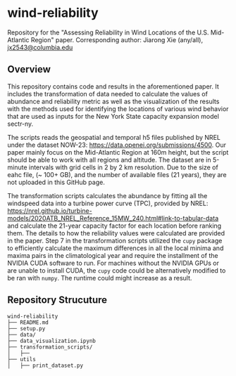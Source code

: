 # wind-reliability

Repository for the "Assessing Reliability in Wind Locations of the U.S. Mid-Atlantic Region" paper. 
Corresponding author: Jiarong Xie (any/all), jx2543@columbia.edu

## Overview

This repository contains code and results in the aforementioned paper. It includes the transformation of data needed to calculate the values of abundance and reliability metric as well as the visualization of the results with the methods used for identifying the locations of various wind behavior that are used as inputs for the New York State capacity expansion model sectr-ny. 

The scripts reads the geospatial and temporal h5 files published by NREL under the dataset NOW-23: https://data.openei.org/submissions/4500. Our paper mainly focus on the Mid-Atlantic Region at 160m height, but the script should be able to work with all regions and altitude. The dataset are in 5-minute intervals with grid cells in 2 by 2 km resolution. Due to the size of eahc file, (~ 100+ GB), and the number of available files (21 years), they are not uploaded in this GitHub page. 

The transformation scripts calculates the abundance by fitting all the windspeed data into a turbine power curve (TPC), provided by NREL: https://nrel.github.io/turbine-models/2020ATB_NREL_Reference_15MW_240.html#link-to-tabular-data and calculate the 21-year capacity factor for each location before ranking them. The details to how the reliability values were calculated are provided in the paper. Step 7 in the transformation scripts utilized the `cupy` package to efficiently calculate the maximum differences in all the local minima and maxima pairs in the climatological year and require the installment of the NVIDIA CUDA software to run. For machines without the NVIDIA GPUs or are unable to install CUDA, the `cupy` code could be alternatively modified to be ran with `numpy`. The runtime could might increase as a result.

## Repository Strucuture

```
wind-reliability
├── README.md
├── setup.py
├── data/
├── data_visualization.ipynb
├── transformation_scripts/
│   ├── 
├── utils
│   ├── print_dataset.py
```